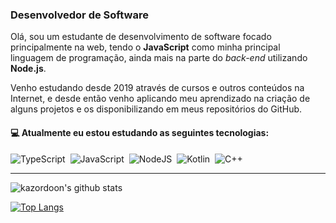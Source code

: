 ### Desenvolvedor de Software

Olá, sou um estudante de desenvolvimento de software focado principalmente na web, tendo o **JavaScript** como minha principal linguagem de programação, ainda mais na parte do _back-end_ utilizando **Node.js**.

Venho estudando desde 2019 através de cursos e outros conteúdos na Internet, e desde então venho aplicando meu aprendizado na criação de alguns projetos e os disponibilizando em meus repositórios do GitHub.

#### :computer: Atualmente eu estou estudando as seguintes tecnologias:

![TypeScript](https://img.shields.io/badge/-TypeScript-007ACC?style=flat&logoColor=fff&logo=typescript)&nbsp;
![JavaScript](https://img.shields.io/badge/-JavaScript-FEAE32?style=flat&logoColor=fff&logo=javascript)&nbsp;
![NodeJS](https://img.shields.io/badge/-NodeJS-5B9856?style=flat&logoColor=fff&logo=node.js)&nbsp;
![Kotlin](https://img.shields.io/badge/kotlin-%237F52FF.svg?style=flat&logo=kotlin&logoColor=white)&nbsp;
![C++](https://img.shields.io/badge/C++-blue.svg?style=flat&logo=c%2B%2B)&nbsp;

_ _ _

![kazordoon's github stats](https://github-readme-stats.vercel.app/api?username=kazordoon&count_private=true&show_icons=true&theme=dracula)

[![Top Langs](https://github-readme-stats.vercel.app/api/top-langs/?username=kazordoon&layout=compact&theme=dracula)](https://github.com/anuraghazra/github-readme-stats)
